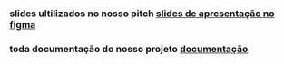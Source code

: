 ### slides ultilizados no nosso pitch [slides de apresentação no figma](https://www.canva.com/design/DAGo2Cx-iJg/Y5Gkvgsxo-N51-_L3YPLEg/view)
### toda documentação do nosso projeto [documentação](https://docs.google.com/document/d/1OL6aapEWOXaneLokPo7QY2fLWjmBLoMfSfX3H5LIGvw/edit?usp=sharing)
